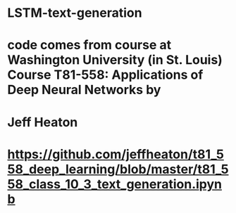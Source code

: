 # LSTM-text-generation
# code comes from course at Washington University (in St. Louis) Course T81-558: Applications of Deep Neural Networks by 
# Jeff Heaton
# https://github.com/jeffheaton/t81_558_deep_learning/blob/master/t81_558_class_10_3_text_generation.ipynb
